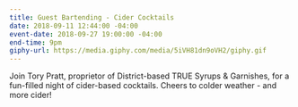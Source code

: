 ```yaml
---
title: Guest Bartending - Cider Cocktails
date: 2018-09-11 12:44:00 -04:00
event-date: 2018-09-27 19:00:00 -04:00
end-time: 9pm
giphy-url: https://media.giphy.com/media/5iVH81dn9oVH2/giphy.gif
---
```


Join Tory Pratt, proprietor of District-based TRUE Syrups & Garnishes, for a fun-filled night of cider-based cocktails. Cheers to colder weather - and more cider!